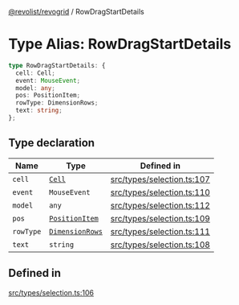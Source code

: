 [@revolist/revogrid](README.md) / RowDragStartDetails

# Type Alias: RowDragStartDetails

```ts
type RowDragStartDetails: {
  cell: Cell;
  event: MouseEvent;
  model: any;
  pos: PositionItem;
  rowType: DimensionRows;
  text: string;
};
```

## Type declaration

| Name | Type | Defined in |
| ------ | ------ | ------ |
| `cell` | [`Cell`](Interface.Cell.md) | [src/types/selection.ts:107](https://github.com/revolist/revogrid/blob/78d14b7c443343ec06c8d385824462d784f2615f/src/types/selection.ts#L107) |
| `event` | `MouseEvent` | [src/types/selection.ts:110](https://github.com/revolist/revogrid/blob/78d14b7c443343ec06c8d385824462d784f2615f/src/types/selection.ts#L110) |
| `model` | `any` | [src/types/selection.ts:112](https://github.com/revolist/revogrid/blob/78d14b7c443343ec06c8d385824462d784f2615f/src/types/selection.ts#L112) |
| `pos` | [`PositionItem`](Interface.PositionItem.md) | [src/types/selection.ts:109](https://github.com/revolist/revogrid/blob/78d14b7c443343ec06c8d385824462d784f2615f/src/types/selection.ts#L109) |
| `rowType` | [`DimensionRows`](TypeAlias.DimensionRows.md) | [src/types/selection.ts:111](https://github.com/revolist/revogrid/blob/78d14b7c443343ec06c8d385824462d784f2615f/src/types/selection.ts#L111) |
| `text` | `string` | [src/types/selection.ts:108](https://github.com/revolist/revogrid/blob/78d14b7c443343ec06c8d385824462d784f2615f/src/types/selection.ts#L108) |

## Defined in

[src/types/selection.ts:106](https://github.com/revolist/revogrid/blob/78d14b7c443343ec06c8d385824462d784f2615f/src/types/selection.ts#L106)

